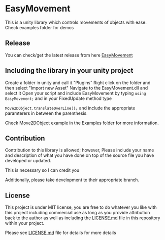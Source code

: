 # EasyMovement
This is a unity library which controls movements of objects with ease. Check examples folder for demos

## Release
You can check/get the latest release from here [EasyMovement](https://github.com/Muhand/EasyMovement/releases/latest)

## Including the library in your unity project 
Create a folder in unity and call it "Plugins"
Right click on the folder and then select "Import new Asset"
Navigate to the EasyMovement.dll and select it
Open your script and include EasyMovement by typing
`using EasyMovement;`
and in your FixedUpdate method type

`Move2DObject.translateOverLine();`
and include the appropriate paramterers in between the parenthesis.

Check [Move2DObject](https://github.com/Muhand/EasyMovement/tree/stable/Examples/Move2DObject) example in the Examples folder for more information.

## Contribution
Contribution to this library is allowed; however, Please include your name and description of what you have done on top of the source file you have developed or updated.

This is necessary so I can credit you 

Additionally, please take development to their appropriate branch.

## License
This project is under MIT license, you are free to do whatever you like with this project including commercial use as long as you provide attribution back to the author as well as including the [LICENSE.md](LICENSE.md) file in this repository within your project.

Please see [LICENSE.md](LICENSE.md) file for details for more details